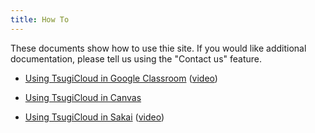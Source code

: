 ```yaml
---
title: How To
---
```


These documents show how to use thie site.  If you would like additional documentation, please tell us using the "Contact us" feature.

* [Using TsugiCloud in Google Classroom](classroom) (<a href="https://www.youtube.com/watch?v=SeAsoA_fJo0" target="_blank">video</a>)

* [Using TsugiCloud in Canvas](canvas) 

* [Using TsugiCloud in Sakai](sakai) (<a href="https://www.youtube.com/watch?v=au2_C_2PgIA" target="_blank">video</a>)

